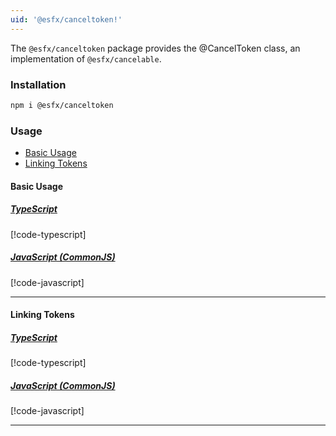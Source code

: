 ```yaml
---
uid: '@esfx/canceltoken!'
---
```


The `@esfx/canceltoken` package provides the @CancelToken class, an implementation of `@esfx/cancelable`.

### Installation

```sh
npm i @esfx/canceltoken
```

### Usage

* [Basic Usage](#basic-usage)
* [Linking Tokens](#linking-tokens)

#### Basic Usage

##### [TypeScript](#tab/ts)
[!code-typescript[](../examples/usage-basic.ts#usage)]
##### [JavaScript (CommonJS)](#tab/js)
[!code-javascript[](../examples/usage-basic.js#usage)]
***

#### Linking Tokens

##### [TypeScript](#tab/ts)
[!code-typescript[](../examples/usage-linking.ts)]
##### [JavaScript (CommonJS)](#tab/js)
[!code-javascript[](../examples/usage-linking.js)]
***
